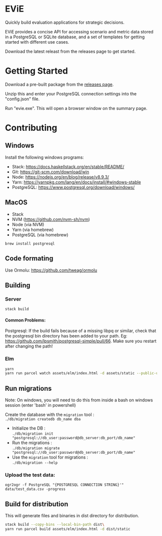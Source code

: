 # EViE

Quickly build evaluation applications for strategic decisions.

EViE provides a concise API for accessing scenario and metric data stored in a PostgreSQL or SQLite database, and a set of templates for getting started with different use cases.

Download the latest releast from the releases page to get started.

# Getting Started

Download a pre-built package from the [releases page](https://github.com/state-machine-io/evie/releases). 

Unzip this and enter your PostgreSQL connection settings into the "config.json" file.

Run "evie.exe". This will open a browser window on the summary page.

# Contributing

## Windows
Install the following windows programs:
 - Stack: <https://docs.haskellstack.org/en/stable/README/>
 - Git: <https://git-scm.com/download/win>
 - Node: <https://nodejs.org/en/blog/release/v8.9.3/>
 - Yarn: <https://yarnpkg.com/lang/en/docs/install/#windows-stable>
 - PostgreSQL: <https://www.postgresql.org/download/windows/>

 ## MacOS
 - Stack
 - NVM (<https://github.com/nvm-sh/nvm>)
 - Node (via NVM)
 - Yarn (via homebrew)
 - PostgreSQL (via homebrew)
  ```
  brew install postgresql
  ```

## Code formating
Use Ormolu: <https://github.com/tweag/ormolu>

## Building

### Server
```bash
stack build
```

#### Common Problems:

Postgresql: If the build fails because of a missing libpq or similar, check that the postgresql bin directory has been added to your path. Eg: <https://github.com/lpsmith/postgresql-simple/pull/66>. Make sure you restart after changing the path!


### Elm

```bash
yarn
yarn run parcel watch assets/elm/index.html -d assets/static --public-url app
```

## Run migrations
Note: On windows, you will need to do this from inside a bash on windows session (enter 'bash' in powershell)

Create the database with the `migration` tool :  
  `./db/migration createdb db_name dba`
* Initialize the DB :  
  `./db/migration init "postgresql://db_user:password@db_server:db_port/db_name"`
* Run the migrations :  
  `./db/migration migrate "postgresql://db_user:password@db_server:db_port/db_name"`
* Use the `migration` tool for migrations :  
  `./db/migration --help` 

### Upload the test data:
  `ogr2ogr -f PostgreSQL "{POSTGRESQL CONNECTION STRING}'" data/test_data.csv -progress`
  

## Build for distribution
This will generate files and binaries in dist directory for distribution.

```bash
stack build --copy-bins --local-bin-path dist\
yarn run parcel build assets/elm/index.html -d dist/static
```
